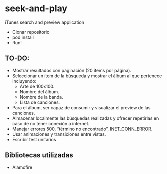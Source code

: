 # seek-and-play

iTunes search and preview application

- Clonar repositorio
- pod install
- Run!


## TO-DO:

- Mostrar resultados con paginación (20 ítems por página).
- Seleccionar un ítem de la búsqueda y mostrar el
álbum al que pertenece incluyendo:
	- Arte de 100x100.
	- Nombre del álbum.
	- Nombre de la banda.
	- Lista de canciones.
- Para el álbum, ser capaz de consumir y visualizar el preview de las canciones.
- Almacenar localmente las búsquedas realizadas y ofrecer repetirlas en caso de no tener conexión a internet.
- Manejar errores 500, “término no encontrado”, INET_CONN_ERROR.
- Usar animaciones y transiciones entre vistas.
- Escribir test unitarios

## Bibliotecas utilizadas

- Alamofire
